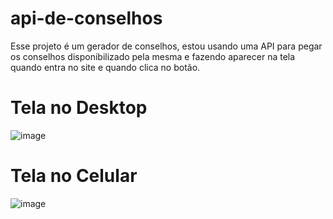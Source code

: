 # api-de-conselhos
Esse projeto é um gerador de conselhos, estou usando uma API para pegar os conselhos disponibilizado pela mesma e fazendo aparecer na tela quando entra no site e quando clica no botão.
 
 # Tela no Desktop
 ![image](https://user-images.githubusercontent.com/94459039/221197048-1d22fcd6-b5c4-47aa-9c80-cf2b6d32e00f.png)

# Tela no Celular
![image](https://user-images.githubusercontent.com/94459039/221197494-4b58414b-b20a-4c18-b77e-9223dabe1b18.png)
